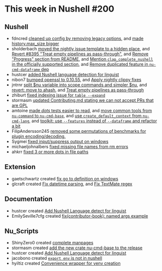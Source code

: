 # This week in Nushell #200


## Nushell

- fdncred [cleaned up config by removing legacy options](https://github.com/nushell/nushell/pull/9496), and [made history.max_size bigger](https://github.com/nushell/nushell/pull/9494)
- sholderbach [moved the nightly issue template to a hidden place](https://github.com/nushell/nushell/pull/9495), and [Revert #8395 "Treat empty pipelines as pass-through"](https://github.com/nushell/nushell/pull/9472), and [Remove "Progress" section from README](https://github.com/nushell/nushell/pull/9471), and [Mention `clap_complete_nushell` in the officially supported section](https://github.com/nushell/nushell/pull/9468), and [Remove duplicated feature in `nu-cmd-dataframe` dep](https://github.com/nushell/nushell/pull/9461)
- hustcer [added Nushell language detection for linguist](https://github.com/nushell/nushell/pull/9491)
- nibon7 [bumped openssl to 0.10.55](https://github.com/nushell/nushell/pull/9488), and [Apply nightly clippy fixes](https://github.com/nushell/nushell/pull/9482)
- jntrnr [split $nu variable into scope commands and simpler $nu](https://github.com/nushell/nushell/pull/9487), and [revert: move to ahash](https://github.com/nushell/nushell/pull/9464), and [Treat empty pipelines as pass-through](https://github.com/nushell/nushell/pull/8395)
- zhiburt [fixed indexing issue for `table --expand`](https://github.com/nushell/nushell/pull/9484)
- stormasm [updated Contributing.md stating we can not accept PRs that are GPL](https://github.com/nushell/nushell/pull/9483)
- amtoine [made *dots* tests easier to read](https://github.com/nushell/nushell/pull/9467), and [move common tools from `nu-command` to `nu-cmd-base`](https://github.com/nushell/nushell/pull/9455), and [use `create_default_context` from `nu-cmd-lang`](https://github.com/nushell/nushell/pull/9454), and [toolkit: use `--features` instead of `--dataframe` and refactor a bit](https://github.com/nushell/nushell/pull/9425)
- FilipAndersson245 [removed some permutations of benchmarks for plugin encoding/decoding.](https://github.com/nushell/nushell/pull/9465)
- Sygmei [fixed input/suppress output on windows](https://github.com/nushell/nushell/pull/9459)
- michaeljohnalbers [fixed missing file names from rm errors](https://github.com/nushell/nushell/pull/9120)
- ahkrr [fixed 3 or more dots in file paths](https://github.com/nushell/nushell/pull/8544)

## Extension

- gaetschwartz created [fix go to definition on windows](https://github.com/nushell/vscode-nushell-lang/pull/141)
- glcraft created [Fix datetime parsing](https://github.com/nushell/vscode-nushell-lang/pull/140), and [Fix TextMate regex](https://github.com/nushell/vscode-nushell-lang/pull/137)

## Documentation

- hustcer created [Add Nushell Language detect for linguist](https://github.com/nushell/nushell.github.io/pull/955)
- EmilySeville7cfg created [fix(contributor-book): named args example](https://github.com/nushell/nushell.github.io/pull/954)

## Nu_Scripts

- ShinyZero0 created [complete manpages](https://github.com/nushell/nu_scripts/pull/534)
- stormasm created [add the new crate nu-cmd-base to the release](https://github.com/nushell/nu_scripts/pull/533)
- hustcer created [Add Nushell Language detect for linguist](https://github.com/nushell/nu_scripts/pull/532)
- jacobono created [`export env` is not in nushell](https://github.com/nushell/nu_scripts/pull/529)
- hyiltiz created [Convenience wrapper for venv creation](https://github.com/nushell/nu_scripts/pull/514)
